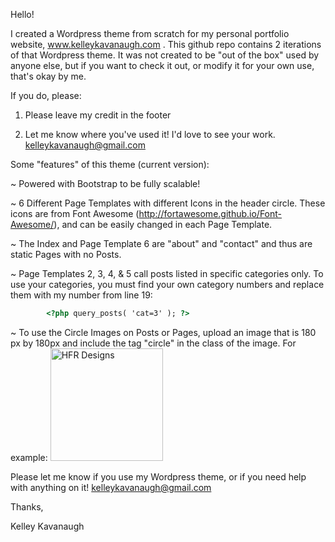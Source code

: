 Hello!

I created a Wordpress theme from scratch for my personal portfolio website, www.kelleykavanaugh.com . This github repo contains 2 iterations of that Wordpress theme. It was not created to be "out of the box" used by anyone else, but if you want to check it out, or modify it for your own use, that's okay by me. 

If you do, please:

1. Please leave my credit in the footer

2. Let me know where you've used it! I'd love to see your work. kelleykavanaugh@gmail.com

Some "features" of this theme (current version):

~ Powered with Bootstrap to be fully scalable!

~ 6 Different Page Templates with different Icons in the header circle. These icons are from Font Awesome (http://fortawesome.github.io/Font-Awesome/), and can be easily changed in each Page Template.

~ The Index and Page Template 6 are "about" and "contact" and thus are static Pages with no Posts.

~ Page Templates 2, 3, 4, & 5 call posts listed in specific categories only. To use your categories, you must find your own category numbers and replace them with my number from line 19:
```html
		<?php query_posts( 'cat=3' ); ?>
```
~ To use the Circle Images on Posts or Pages, upload an image that is 180 px by 180px and include the tag "circle" in the class of the image. For example:
		<img class="size-full wp-image-196 alignright circle" alt="HFR Designs" src="http://www.kelleykavanaugh.com/wp-content/uploads/2013/10/hfddesigns.jpg" width="180" height="180" />

Please let me know if you use my Wordpress theme, or if you need help with anything on it! kelleykavanaugh@gmail.com

Thanks,

Kelley Kavanaugh